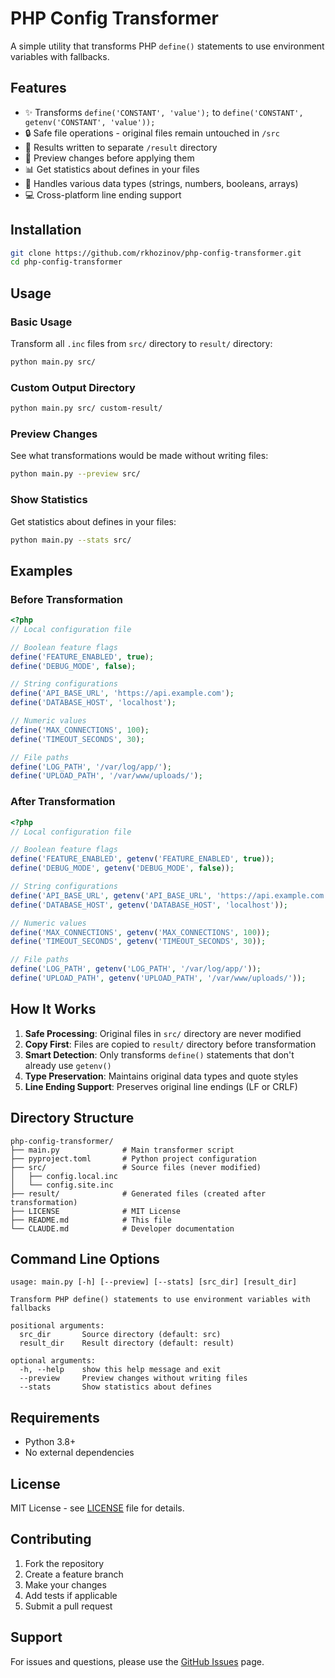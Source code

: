 # PHP Config Transformer

A simple utility that transforms PHP `define()` statements to use environment variables with fallbacks.

## Features

- ✨ Transforms `define('CONSTANT', 'value');` to `define('CONSTANT', getenv('CONSTANT', 'value'));`
- 🔒 Safe file operations - original files remain untouched in `/src`
- 📁 Results written to separate `/result` directory
- 👀 Preview changes before applying them
- 📊 Get statistics about defines in your files
- 🎯 Handles various data types (strings, numbers, booleans, arrays)
- 💻 Cross-platform line ending support

## Installation

```bash
git clone https://github.com/rkhozinov/php-config-transformer.git
cd php-config-transformer
```

## Usage

### Basic Usage

Transform all `.inc` files from `src/` directory to `result/` directory:

```bash
python main.py src/
```

### Custom Output Directory

```bash
python main.py src/ custom-result/
```

### Preview Changes

See what transformations would be made without writing files:

```bash
python main.py --preview src/
```

### Show Statistics

Get statistics about defines in your files:

```bash
python main.py --stats src/
```

## Examples

### Before Transformation

```php
<?php
// Local configuration file

// Boolean feature flags
define('FEATURE_ENABLED', true);
define('DEBUG_MODE', false);

// String configurations
define('API_BASE_URL', 'https://api.example.com');
define('DATABASE_HOST', 'localhost');

// Numeric values
define('MAX_CONNECTIONS', 100);
define('TIMEOUT_SECONDS', 30);

// File paths
define('LOG_PATH', '/var/log/app/');
define('UPLOAD_PATH', '/var/www/uploads/');
```

### After Transformation

```php
<?php
// Local configuration file

// Boolean feature flags
define('FEATURE_ENABLED', getenv('FEATURE_ENABLED', true));
define('DEBUG_MODE', getenv('DEBUG_MODE', false));

// String configurations
define('API_BASE_URL', getenv('API_BASE_URL', 'https://api.example.com'));
define('DATABASE_HOST', getenv('DATABASE_HOST', 'localhost'));

// Numeric values
define('MAX_CONNECTIONS', getenv('MAX_CONNECTIONS', 100));
define('TIMEOUT_SECONDS', getenv('TIMEOUT_SECONDS', 30));

// File paths
define('LOG_PATH', getenv('LOG_PATH', '/var/log/app/'));
define('UPLOAD_PATH', getenv('UPLOAD_PATH', '/var/www/uploads/'));
```

## How It Works

1. **Safe Processing**: Original files in `src/` directory are never modified
2. **Copy First**: Files are copied to `result/` directory before transformation
3. **Smart Detection**: Only transforms `define()` statements that don't already use `getenv()`
4. **Type Preservation**: Maintains original data types and quote styles
5. **Line Ending Support**: Preserves original line endings (LF or CRLF)

## Directory Structure

```
php-config-transformer/
├── main.py              # Main transformer script
├── pyproject.toml       # Python project configuration
├── src/                 # Source files (never modified)
│   ├── config.local.inc
│   └── config.site.inc
├── result/              # Generated files (created after transformation)
├── LICENSE              # MIT License
├── README.md            # This file
└── CLAUDE.md            # Developer documentation
```

## Command Line Options

```
usage: main.py [-h] [--preview] [--stats] [src_dir] [result_dir]

Transform PHP define() statements to use environment variables with fallbacks

positional arguments:
  src_dir       Source directory (default: src)
  result_dir    Result directory (default: result)

optional arguments:
  -h, --help    show this help message and exit
  --preview     Preview changes without writing files
  --stats       Show statistics about defines
```

## Requirements

- Python 3.8+
- No external dependencies

## License

MIT License - see [LICENSE](LICENSE) file for details.

## Contributing

1. Fork the repository
2. Create a feature branch
3. Make your changes
4. Add tests if applicable
5. Submit a pull request

## Support

For issues and questions, please use the [GitHub Issues](https://github.com/rkhozinov/php-config-transformer/issues) page.